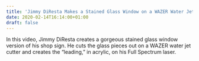 ```yaml
---
title: 'Jimmy DiResta Makes a Stained Glass Window on a WAZER Water Jet Cutter'
date: 2020-02-14T16:14:00+01:00
draft: false
---
```


In this video, Jimmy DiResta creates a gorgeous stained glass window version of his shop sign. He cuts the glass pieces out on a WAZER water jet cutter and creates the “leading,” in acrylic, on his Full Spectrum laser.